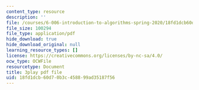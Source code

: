 ```yaml
---
content_type: resource
description: ''
file: /courses/6-006-introduction-to-algorithms-spring-2020/18fd1dcb60d70b3c458899ad35187f56_4nXw-f6NJ9s.pdf
file_size: 100294
file_type: application/pdf
hide_download: true
hide_download_original: null
learning_resource_types: []
license: https://creativecommons.org/licenses/by-nc-sa/4.0/
ocw_type: OCWFile
resourcetype: Document
title: 3play pdf file
uid: 18fd1dcb-60d7-0b3c-4588-99ad35187f56
---
```


